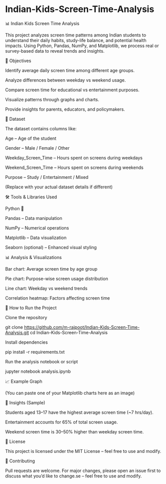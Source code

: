 # Indian-Kids-Screen-Time-Analysis
📊 Indian Kids Screen Time Analysis

This project analyzes screen time patterns among Indian students to understand their daily habits, study-life balance, and potential health impacts. Using Python, Pandas, NumPy, and Matplotlib, we process real or survey-based data to reveal trends and insights.


📌 Objectives

Identify average daily screen time among different age groups.

Analyze differences between weekday vs weekend usage.

Compare screen time for educational vs entertainment purposes.

Visualize patterns through graphs and charts.

Provide insights for parents, educators, and policymakers.


📂 Dataset

The dataset contains columns like:

Age – Age of the student

Gender – Male / Female / Other

Weekday_Screen_Time – Hours spent on screens during weekdays

Weekend_Screen_Time – Hours spent on screens during weekends

Purpose – Study / Entertainment / Mixed

(Replace with your actual dataset details if different)


🛠️ Tools & Libraries Used

Python 🐍

Pandas – Data manipulation

NumPy – Numerical operations

Matplotlib – Data visualization

Seaborn (optional) – Enhanced visual styling


📊 Analysis & Visualizations

Bar chart: Average screen time by age group

Pie chart: Purpose-wise screen usage distribution

Line chart: Weekday vs weekend trends

Correlation heatmap: Factors affecting screen time



🚀 How to Run the Project

Clone the repository

git clone https://github.com/m-rajpoot/Indian-Kids-Screen-Time-Analysis.git
cd Indian-Kids-Screen-Time-Analysis


Install dependencies

pip install -r requirements.txt


Run the analysis notebook or script

jupyter notebook analysis.ipynb

📈 Example Graph

(You can paste one of your Matplotlib charts here as an image)


📌 Insights (Sample)

Students aged 13–17 have the highest average screen time (~7 hrs/day).

Entertainment accounts for 65% of total screen usage.

Weekend screen time is 30–50% higher than weekday screen time.


📜 License

This project is licensed under the MIT License – feel free to use and modify.

🤝 Contributing

Pull requests are welcome. For major changes, please open an issue first to discuss what you’d like to change.se – feel free to use and modify.
